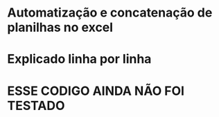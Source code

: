 <h1> Automatização e concatenação de planilhas no excel
<p>
<H1> Explicado linha por linha
<p>
<h1> ESSE CODIGO AINDA NÃO FOI TESTADO 



